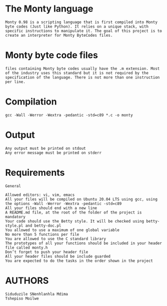 # The Monty language

    Monty 0.98 is a scripting language that is first compiled into Monty byte codes (Just like Python). It relies on a unique stack, with specific instructions to manipulate it. The goal of this project is to create an interpreter for Monty ByteCodes files.

# Monty byte code files

    files containing Monty byte codes usually have the .m extension. Most of the industry uses this standard but it is not required by the specification of the language. There is not more than one instruction per line.

# Compilation

    gcc -Wall -Werror -Wextra -pedantic -std=c89 *.c -o monty

# Output
    Any output must be printed on stdout
    Any error message must be printed on stderr

# Requirements

    General

    Allowed editors: vi, vim, emacs
    All your files will be compiled on Ubuntu 20.04 LTS using gcc, using the options -Wall -Werror -Wextra -pedantic -std=c89
    All your files should end with a new line
    A README.md file, at the root of the folder of the project is mandatory
    Your code should use the Betty style. It will be checked using betty-style.pl and betty-doc.pl
    You allowed to use a maximum of one global variable
    No more than 5 functions per file
    You are allowed to use the C standard library
    The prototypes of all your functions should be included in your header file called monty.h
    Don’t forget to push your header file
    All your header files should be include guarded
    You are expected to do the tasks in the order shown in the project

# AUTHORS
    Siduduzile SNenhlanhla Mdima
    Tshepiso Moilwe